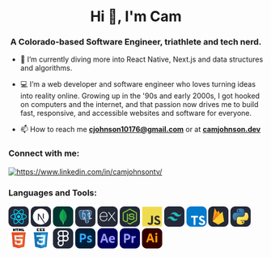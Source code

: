 <h1 align="center">Hi 👋, I'm Cam</h1>
<h3 align="center">A Colorado-based Software Engineer, triathlete and tech nerd.</h3>

- 🌱 I’m currently diving more into React Native, Next.js and data structures and algorithms.

- 💻 I’m a web developer and software engineer who loves turning ideas into reality online. Growing up in the '90s and early 2000s, I got hooked on computers and the internet, and that passion now drives me to build fast, responsive, and accessible websites and software for everyone.

- 📫 How to reach me **cjohnson10176@gmail.com** or at <a href='https://www.camjohnson.dev' target="blank">**camjohnson.dev**</a>

<h3 align="left">Connect with me:</h3>
<p align="left">
<a href="https://www.linkedin.com/in/camjohnsontv/" target="blank"><img align="center" src="https://raw.githubusercontent.com/rahuldkjain/github-profile-readme-generator/master/src/images/icons/Social/linked-in-alt.svg" alt="https://www.linkedin.com/in/camjohnsontv/" height="30" width="40" /></a>
</p>

<h3 align="left">Languages and Tools:</h3>
<p align="left">
<a href="https://react.dev/" target="_blank" rel="noreferrer"> <img src="https://raw.githubusercontent.com/tandpfun/skill-icons/de91fca307a83d75fc5b1f6ce24540454acead41/icons/React-Dark.svg" alt="React" width="40" height="40"/></a> 
<a href="https://nextjs.org/" target="_blank" rel="noreferrer"> <img src="https://github.com/tandpfun/skill-icons/blob/main/icons/NextJS-Dark.svg" alt="Next.js" width="40" height="40"/></a> 
<a href="https://www.mongodb.com/" target="_blank" rel="noreferrer"> <img src="https://raw.githubusercontent.com/tandpfun/skill-icons/main/icons/MongoDB.svg" alt="Mongo DB" width="40" height="40"/></a> 
<a href="https://www.postgresql.org/" target="_blank" rel="noreferrer"> <img src="https://github.com/tandpfun/skill-icons/blob/main/icons/PostgreSQL-Dark.svg" alt="PostgreSQL" width="40" height="40"/></a> 
<a href="https://expressjs.com/" target="_blank" rel="noreferrer"> <img src="https://raw.githubusercontent.com/tandpfun/skill-icons/main/icons/ExpressJS-Dark.svg" alt="Express" width="40" height="40"/></a> 
<a href="https://nodejs.org/en" target="_blank" rel="noreferrer"> <img src="https://raw.githubusercontent.com/tandpfun/skill-icons/main/icons/NodeJS-Dark.svg" alt="Node.js" width="40" height="40"/></a> 
<a href="https://developer.mozilla.org/en-US/docs/Web/JavaScript" target="_blank" rel="noreferrer"> <img src="https://raw.githubusercontent.com/devicons/devicon/master/icons/javascript/javascript-original.svg" alt="JavaScript" width="40" height="40"/></a> 
<a href="https://tailwindcss.com/" target="_blank" rel="noreferrer"> <img src="https://github.com/tandpfun/skill-icons/blob/main/icons/TailwindCSS-Dark.svg" alt="Tailwind CSS" width="40" height="40"/></a> 
<a href="https://www.typescriptlang.org/" target="_blank" rel="noreferrer"> <img src="https://github.com/tandpfun/skill-icons/blob/main/icons/TypeScript.svg" alt="TypeScript" width="40" height="40"/></a> 
<a href="https://www.typescriptlang.org/" target="_blank" rel="noreferrer"> <img src="https://github.com/tandpfun/skill-icons/blob/main/icons/Firebase-Dark.svg" alt="Firebase" width="40" height="40"/></a> 
<a href="https://www.python.org/" target="_blank" rel="noreferrer"> <img src="https://github.com/tandpfun/skill-icons/blob/main/icons/Python-Dark.svg" alt="Python" width="40" height="40"/></a> 
<a href="https://www.w3.org/html/" target="_blank" rel="noreferrer"> <img src="https://raw.githubusercontent.com/devicons/devicon/master/icons/html5/html5-original-wordmark.svg" alt="html5" width="40" height="40"/></a> 
<a href="https://www.w3schools.com/css/" target="_blank" rel="noreferrer"> <img src="https://raw.githubusercontent.com/devicons/devicon/master/icons/css3/css3-original-wordmark.svg" alt="css3" width="40" height="40"/></a>
<a href="https://www.figma.com" target="_blank" rel="noreferrer"> <img src="https://github.com/tandpfun/skill-icons/blob/main/icons/Figma-Dark.svg" alt="Figma" width="40" height="40"/></a> 
<a href="https://www.adobe.com/products/photoshop.html" target="_blank" rel="noreferrer"> <img src="https://raw.githubusercontent.com/tandpfun/skill-icons/main/icons/Photoshop.svg" alt="photoshop" width="40" height="40"/></a> 
<a href="https://www.adobe.com/products/aftereffects.html" target="_blank" rel="noreferrer"> <img src="https://raw.githubusercontent.com/tandpfun/skill-icons/main/icons/AfterEffects.svg" alt="After Effects" width="40" height="40"/></a>
<a href="https://www.adobe.com/products/premiere.html" target="_blank" rel="noreferrer"> <img src="https://raw.githubusercontent.com/tandpfun/skill-icons/main/icons/Premiere.svg" alt="Premiere Pro" width="40" height="40"/></a>
<a href="https://www.adobe.com/in/products/illustrator.html" target="_blank" rel="noreferrer"> <img src="https://raw.githubusercontent.com/tandpfun/skill-icons/main/icons/Illustrator.svg" alt="Illustrator" width="40" height="40"/></a>
</p>
